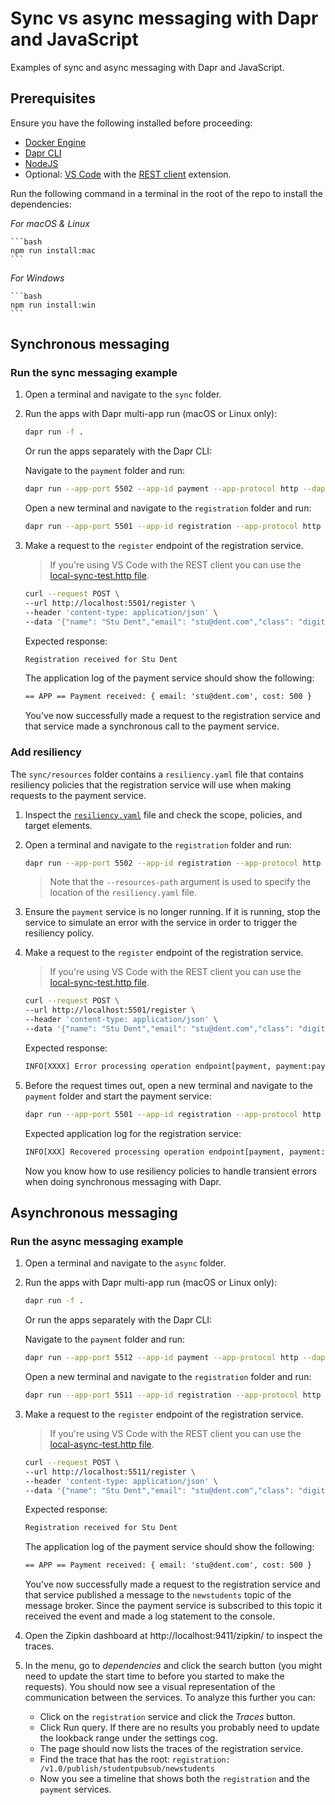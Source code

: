 # Sync vs async messaging with Dapr and JavaScript

Examples of sync and async messaging with Dapr and JavaScript.

## Prerequisites

Ensure you have the following installed before proceeding:

- [Docker Engine](https://docs.docker.com/engine/install/)
- [Dapr CLI](https://docs.dapr.io/getting-started/install-dapr-cli/)
- [NodeJS](https://nodejs.org/)
- Optional: [VS Code](https://code.visualstudio.com/) with the [REST client](https://marketplace.visualstudio.com/items?itemName=humao.rest-client) extension.

Run the following command in a terminal in the root of the repo to install the dependencies:

_For macOS & Linux_

    ```bash
    npm run install:mac
    ```

_For Windows_

    ```bash
    npm run install:win
    ```

## Synchronous messaging

### Run the sync messaging example

1. Open a terminal and navigate to the `sync` folder.
2. Run the apps with Dapr multi-app run (macOS or Linux only):

    ```bash
    dapr run -f .
    ```

   Or run the apps separately with the Dapr CLI:

    Navigate to the `payment` folder and run:

    ```bash
    dapr run --app-port 5502 --app-id payment --app-protocol http --dapr-http-port 3502 -- npm start
    ```

    Open a new terminal and navigate to the `registration` folder and run:

    ```bash
    dapr run --app-port 5501 --app-id registration --app-protocol http --dapr-http-port 3501 -- npm start
    ```

3. Make a request to the `register` endpoint of the registration service.

    > If you're using VS Code with the REST client you can use the [local-sync-test.http file](local-sync-test.http).

    ```bash
    curl --request POST \
    --url http://localhost:5501/register \
    --header 'content-type: application/json' \
    --data '{"name": "Stu Dent","email": "stu@dent.com","class": "digital media","cost": 500}'
    ```

    Expected response:

    ```txt
    Registration received for Stu Dent
    ```

    The application log of the payment service should show the following:

    ```txt
    == APP == Payment received: { email: 'stu@dent.com', cost: 500 }
    ```

    You've now successfully made a request to the registration service and that service made a synchronous call to the payment service.

### Add resiliency

The `sync/resources` folder contains a `resiliency.yaml` file that contains resiliency policies that the registration service will use when making requests to the payment service.

1. Inspect the [`resiliency.yaml`](sync/resources/resiliency.yaml) file and check the scope, policies, and target elements.
2. Open a terminal and navigate to the `registration` folder and run:

    ```bash
    dapr run --app-port 5502 --app-id registration --app-protocol http --dapr-http-port 3502 --resources-path ../resources -- npm start
    ```

    > Note that the `--resources-path` argument is used to specify the location of the `resiliency.yaml` file.

3. Ensure the `payment` service is no longer running. If it is running, stop the service to simulate an error with the service in order to trigger the resiliency policy.

4. Make a request to the `register` endpoint of the registration service.

    > If you're using VS Code with the REST client you can use the [local-sync-test.http file](local-sync-test.http).

    ```bash
    curl --request POST \
    --url http://localhost:5501/register \
    --header 'content-type: application/json' \
    --data '{"name": "Stu Dent","email": "stu@dent.com","class": "digital media","cost": 500}'
    ```

    Expected response:

    ```txt
    INFO[XXXX] Error processing operation endpoint[payment, payment:pay]. Retrying in 5s…
    ```

5. Before the request times out, open a new terminal and navigate to the `payment` folder and start the payment service:

    ```bash
    dapr run --app-port 5501 --app-id registration --app-protocol http --dapr-http-port 3501 -- npm start
    ```

    Expected application log for the registration service:

    ```txt
    INFO[XXX] Recovered processing operation endpoint[payment, payment:pay]
    ```

    Now you know how to use resiliency policies to handle transient errors when doing synchronous messaging with Dapr.

## Asynchronous messaging

### Run the async messaging example

1. Open a terminal and navigate to the `async` folder.
2. Run the apps with Dapr multi-app run (macOS or Linux only):

    ```bash
    dapr run -f .
    ```

   Or run the apps separately with the Dapr CLI:

    Navigate to the `payment` folder and run:

    ```bash
    dapr run --app-port 5512 --app-id payment --app-protocol http --dapr-http-port 3512 --resources-path ../resources/ -- npm start
    ```

    Open a new terminal and navigate to the `registration` folder and run:

    ```bash
    dapr run --app-port 5511 --app-id registration --app-protocol http --dapr-http-port 3511 --resources-path ../resources/ -- npm start
    ```

3. Make a request to the `register` endpoint of the registration service.

    > If you're using VS Code with the REST client you can use the [local-async-test.http file](local-async-test.http).

    ```bash
    curl --request POST \
    --url http://localhost:5511/register \
    --header 'content-type: application/json' \
    --data '{"name": "Stu Dent","email": "stu@dent.com","class": "digital media","cost": 500}'
    ```

    Expected response:

    ```txt
    Registration received for Stu Dent
    ```

    The application log of the payment service should show the following:

    ```txt
    == APP == Payment received: { email: 'stu@dent.com', cost: 500 }
    ```

    You've now successfully made a request to the registration service and that service published a message to the `newstudents` topic of the message broker. Since the payment service is subscribed to this topic it received the event and made a log statement to the console.

4. Open the Zipkin dashboard at http://localhost:9411/zipkin/ to inspect the traces.
5. In the menu, go to *dependencies* and click the search button (you might need to update the start time to before you started to make the requests). You should now see a visual representation of the communication between the services. To analyze this further you can:
   - Click on the `registration` service and click the *Traces* button.
   - Click Run query. If there are no results you probably need to update the lookback range under the settings cog.
   - The page should now lists the traces of the registration service.
   - Find the trace that has the root: `registration: /v1.0/publish/studentpubsub/newstudents`
   - Now you see a timeline that shows both the `registration` and the `payment` services.